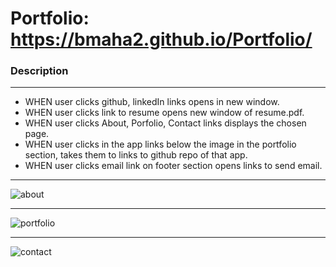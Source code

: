# Portfolio: https://bmaha2.github.io/Portfolio/
### Description
----------------------------------------------------------------------
- WHEN user clicks github, linkedIn links opens in new window.
- WHEN user clicks link to resume opens new window of resume.pdf.
- WHEN user clicks About, Porfolio, Contact links displays the chosen page.
- WHEN user clicks in the app links below the image in the portfolio section, takes them to links to github repo of that app.
- WHEN user clicks email link on footer section opens links to send email.
----------------------------------------------------------------------

![about](https://user-images.githubusercontent.com/58144039/80297602-68d69380-8739-11ea-8fd5-945099d8dfc2.PNG)

---------------------------

![portfolio](https://user-images.githubusercontent.com/58144039/80297616-958aab00-8739-11ea-84bd-f38e8c210d50.PNG)

---------------------------


![contact](https://user-images.githubusercontent.com/58144039/80297633-beab3b80-8739-11ea-8a9a-8553cd031ad6.PNG)

